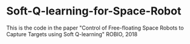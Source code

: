# Soft-Q-learning-for-Space-Robot
This is the code in the paper "Control of Free-floating Space Robots to Capture Targets using Soft Q-learning"
ROBIO, 2018
